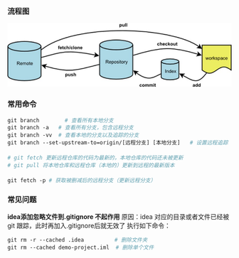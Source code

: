 
### 流程图
![git](img/git.jpg)

### 常用命令

```makefile
git branch 		  # 查看所有本地分支
git branch -a  	# 查看所有分支，包含远程分支
git branch -vv	# 查看本地的分支以及追踪的分支
git branch --set-upstream-to=origin/[远程分支] [本地分支] 	# 设置远程追踪

# git fetch 更新远程仓库的代码为最新的，本地仓库的代码还未被更新
# git pull 将本地仓库和远程仓库（本地的）更新到远程的最新版本

git fetch -p # 获取被删减后的远程分支（更新远程分支）
```



### 常见问题

**idea添加忽略文件到.gitignore 不起作用**
原因：idea 对应的目录或者文件已经被 git 跟踪，此时再加入.gitignore后就无效了
执行如下命令：

```makefile
git rm -r --cached .idea   　　　　# 删除文件夹
git rm --cached demo-project.iml  # 删除单个文件
```

